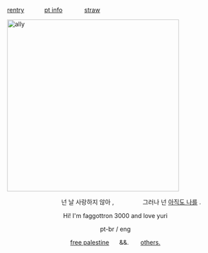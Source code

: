 <a href="https://rentry.co/kusunokies">rentry</a> ‎  ‎  ‎  ‎  ‎  ‎  ‎‎   ‎  ‎  ‎  ‎  <a href="https://rentry.co/blamesme">pt info</a> ‎  ‎  ‎  ‎  ‎  ‎ ‎  ‎  ‎ ‎  ‎   ‎ <a href="https://retrobive.straw.page">straw</a>

<img src="https://github.com/user-attachments/assets/607764b1-5148-4e98-885f-cc3f72475726" alt="ally" width="400"/>

</div>

  ‎  ‎ ‎  ‎  ‎  ‎   ‎  ‎  ‎  ‎  ‎   ‎  ‎  ‎  ‎  ‎  ‎  ‎  ‎  ‎  ‎  ‎  ‎  ‎   ‎  ‎  ‎  ‎ ‎  ‎  ‎   ‎  넌 날 사랑하지 않아 ,  ‎ ‎  ‎  ‎  ‎  ‎  ‎  ‎  ‎  ‎  ‎  ‎  ‎  ‎  ‎  ‎  ‎  그러나 넌 <a href="https://youtu.be/nTk15Sd_RDM?si=0x41RcppwsuZuoT7">아직도 나를</a> . ‎  ‎  ‎  ‎  ‎  ‎  ‎  ‎  ‎ 

<div align="center">

  Hi! I'm faggottron 3000 and love yuri

pt-br / eng

<a href="https://arab.org">free palestine</a> ‎  ‎  ‎  ‎  ‎ &&. ‎  ‎‎   ‎  ‎  ‎  ‎ <a href="https://wearethechange.carrd.co/">others.</a>
